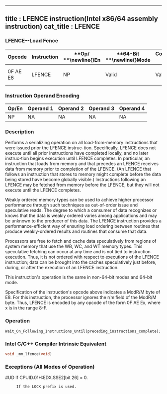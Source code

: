 ----------------------------
title : LFENCE instruction(Intel x86/64 assembly instruction)
cat_title : LFENCE
----------------------------
### LFENCE--Load Fence


|**Opcode**|**Instruction**|**Op/ **\newline{}**En**|**64-Bit **\newline{}**Mode**|**Compat/**\newline{}**Leg Mode**|**Description**|
|----------|---------------|------------------------|-----------------------------|---------------------------------|---------------|
|0F AE E8|LFENCE|NP|Valid|Valid|Serializes load operations.|
### Instruction Operand Encoding


|Op/En|Operand 1|Operand 2|Operand 3|Operand 4|
|-----|---------|---------|---------|---------|
|NP|NA|NA|NA|NA|
### Description


Performs a serializing operation on all load-from-memory instructions that were issued prior the LFENCE instruc-tion. Specifically, LFENCE does not execute until all prior instructions have completed locally, and no later instruc-tion begins execution until LFENCE completes. In particular, an instruction that loads from memory and that precedes an LFENCE receives data from memory prior to completion of the LFENCE. (An LFENCE that follows an instruction that stores to memory might complete before the data being stored have become globally visible.) Instructions following an LFENCE may be fetched from memory before the LFENCE, but they will not execute until the LFENCE completes. 

Weakly ordered memory types can be used to achieve higher processor performance through such techniques as out-of-order issue and speculative reads. The degree to which a consumer of data recognizes or knows that the data is weakly ordered varies among applications and may be unknown to the producer of this data. The LFENCE instruction provides a performance-efficient way of ensuring load ordering between routines that produce weakly-ordered results and routines that consume that data.

Processors are free to fetch and cache data speculatively from regions of system memory that use the WB, WC, and WT memory types. This speculative fetching can occur at any time and is not tied to instruction execution. Thus, it is not ordered with respect to executions of the LFENCE instruction; data can be brought into the caches speculatively just before, during, or after the execution of an LFENCE instruction.

This instruction's operation is the same in non-64-bit modes and 64-bit mode.

Specification of the instruction's opcode above indicates a ModR/M byte of E8. For this instruction, the processor ignores the r/m field of the ModR/M byte. Thus, LFENCE is encoded by any opcode of the form 0F AE Ex, where x is in the range 8-F.


### Operation

```info-verb
Wait_On_Following_Instructions_Until(preceding_instructions_complete);
```

### Intel C/C++ Compiler Intrinsic Equivalent

```cpp
void _mm_lfence(void)
```
### Exceptions (All Modes of Operation)


#UD  If CPUID.01H:EDX.SSE2[bit 26] = 0.

         If the LOCK prefix is used.

